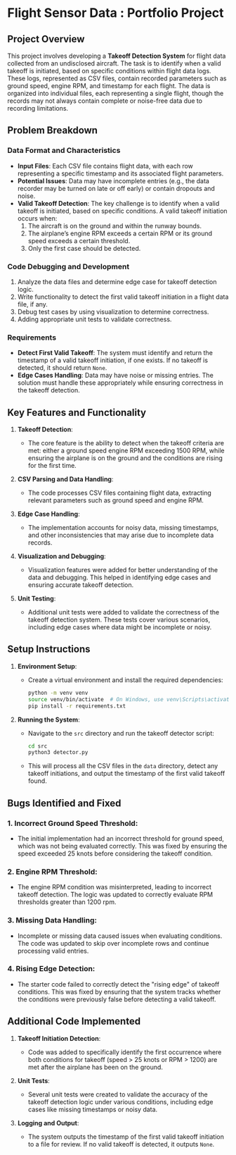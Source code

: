 # Flight Sensor Data : Portfolio Project

## Project Overview

This project involves developing a **Takeoff Detection System** for flight data collected from an undisclosed aircraft. The task is to identify when a valid takeoff is initiated, based on specific conditions within flight data logs.
These logs, represented as CSV files, contain recorded parameters such as ground speed, engine RPM, and timestamp for each flight.
The data is organized into individual files, each representing a single flight, though the records may not always contain complete or noise-free data due to recording limitations.

## Problem Breakdown

### Data Format and Characteristics
- **Input Files**: Each CSV file contains flight data, with each row representing a specific timestamp and its associated flight parameters.
- **Potential Issues**: Data may have incomplete entries (e.g., the data recorder may be turned on late or off early) or contain dropouts and noise.
- **Valid Takeoff Detection**: The key challenge is to identify when a valid takeoff is initiated, based on specific conditions. A valid takeoff initiation occurs when:
  1. The aircraft is on the ground and within the runway bounds.
  2. The airplane’s engine RPM exceeds a certain RPM or its ground speed exceeds a certain threshold.
  3. Only the first case should be detected.

### Code Debugging and Development
1. Analyze the data files and determine edge case for takeoff detection logic.
2. Write functionality to detect the first valid takeoff initiation in a flight data file, if any.
3. Debug test cases by using visualization to determine correctness.
4. Adding appropriate unit tests to validate correctness.

### Requirements
- **Detect First Valid Takeoff**: The system must identify and return the timestamp of a valid takeoff initiation, if one exists. If no takeoff is detected, it should return `None`.
- **Edge Cases Handling**: Data may have noise or missing entries. The solution must handle these appropriately while ensuring correctness in the takeoff detection.

## Key Features and Functionality

1. **Takeoff Detection**:
   - The core feature is the ability to detect when the takeoff criteria are met: either a ground speed engine RPM exceeding 1500 RPM, while ensuring the airplane is on the ground and the conditions are rising for the first time.

2. **CSV Parsing and Data Handling**:
   - The code processes CSV files containing flight data, extracting relevant parameters such as ground speed and engine RPM.

3. **Edge Case Handling**:
   - The implementation accounts for noisy data, missing timestamps, and other inconsistencies that may arise due to incomplete data records.

4. **Visualization and Debugging**:
   - Visualization features were added for better understanding of the data and debugging. This helped in identifying edge cases and ensuring accurate takeoff detection.

5. **Unit Testing**:
   - Additional unit tests were added to validate the correctness of the takeoff detection system. These tests cover various scenarios, including edge cases where data might be incomplete or noisy.

## Setup Instructions

1. **Environment Setup**:
   - Create a virtual environment and install the required dependencies:
     ```bash
     python -m venv venv
     source venv/bin/activate  # On Windows, use venv\Scripts\activate
     pip install -r requirements.txt
     ```

2. **Running the System**:
   - Navigate to the `src` directory and run the takeoff detector script:
     ```bash
     cd src
     python3 detector.py
     ```
   - This will process all the CSV files in the `data` directory, detect any takeoff initiations, and output the timestamp of the first valid takeoff found.

## Bugs Identified and Fixed

### 1. Incorrect Ground Speed Threshold:
   - The initial implementation had an incorrect threshold for ground speed, which was not being evaluated correctly. This was fixed by ensuring the speed exceeded 25 knots before considering the takeoff condition.

### 2. Engine RPM Threshold:
   - The engine RPM condition was misinterpreted, leading to incorrect takeoff detection. The logic was updated to correctly evaluate RPM thresholds greater than 1200 rpm.

### 3. Missing Data Handling:
   - Incomplete or missing data caused issues when evaluating conditions. The code was updated to skip over incomplete rows and continue processing valid entries.

### 4. Rising Edge Detection:
   - The starter code failed to correctly detect the "rising edge" of takeoff conditions. This was fixed by ensuring that the system tracks whether the conditions were previously false before detecting a valid takeoff.

## Additional Code Implemented

1. **Takeoff Initiation Detection**:
   - Code was added to specifically identify the first occurrence where both conditions for takeoff (speed > 25 knots or RPM > 1200) are met after the airplane has been on the ground.

2. **Unit Tests**:
   - Several unit tests were created to validate the accuracy of the takeoff detection logic under various conditions, including edge cases like missing timestamps or noisy data.

3. **Logging and Output**:
   - The system outputs the timestamp of the first valid takeoff initiation to a file for review. If no valid takeoff is detected, it outputs `None`.
